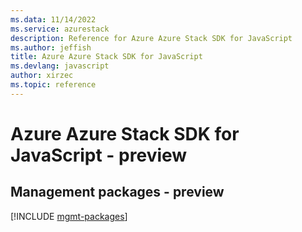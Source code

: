 ```yaml
---
ms.data: 11/14/2022
ms.service: azurestack
description: Reference for Azure Azure Stack SDK for JavaScript
ms.author: jeffish
title: Azure Azure Stack SDK for JavaScript
ms.devlang: javascript
author: xirzec
ms.topic: reference
---
```

# Azure Azure Stack SDK for JavaScript - preview

## Management packages - preview
[!INCLUDE [mgmt-packages](azure-stack-mgmt-index.md)]